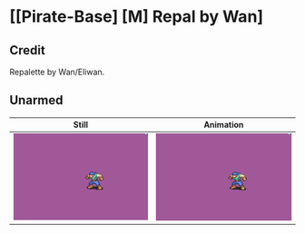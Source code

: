 # [\[Pirate-Base\] \[M\] Repal by Wan]

## Credit

Repalette by Wan/Eliwan.
	
## Unarmed

| Still | Animation |
| :---: | :-------: |
| ![Unarmed still](./Unarmed_000.png) | ![Unarmed animation](./Unarmed.gif) |
